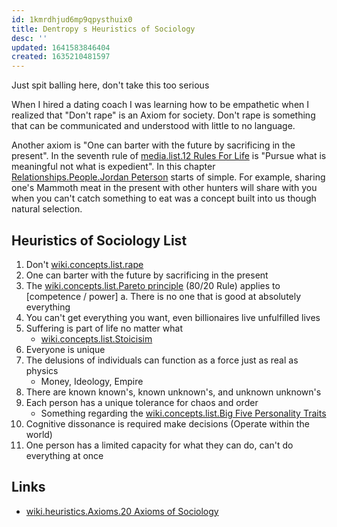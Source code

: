 ```yaml
---
id: 1kmrdhjud6mp9qpysthuix0
title: Dentropy s Heuristics of Sociology
desc: ''
updated: 1641583846404
created: 1635210481597
---
```


Just spit balling here, don't take this too serious

When I hired a dating coach I was learning how to be empathetic when I realized that "Don't rape" is an Axiom for society. Don't rape is something that can be communicated and understood with little to no language.

Another axiom is "One can barter with the future by sacrificing in the present". In the seventh rule of [media.list.12 Rules For Life](Rules/12%20Rules%20For%20Life.md) is "Pursue what is meaningful not what is expedient". In this chapter [Relationships.People.Jordan Peterson](Relationships.People.Jordan%20Peterson) starts of simple. For example, sharing one's Mammoth meat in the present with other hunters will share with you when you can't catch something to eat was a concept built into us though natural selection.
  
## Heuristics of Sociology List

1. Don't [wiki.concepts.list.rape](../Wiki/Concepts/List/rape.md)
1. One can barter with the future by sacrificing in the present
1. The [wiki.concepts.list.Pareto principle](../Wiki/Concepts/List/Pareto%20principle.md) (80/20 Rule) applies to [competence / power]
   a. There is no one that is good at absolutely everything
1. You can't get everything you want, even billionaires live unfulfilled lives
1. Suffering is part of life no matter what
   * [wiki.concepts.list.Stoicisim](../Wiki/Concepts/List/Stoicisim.md)
1. Everyone is unique
1. The delusions of individuals can function as a force just as real as physics
   * Money, Ideology, Empire
1. There are known known's, known unknown's, and unknown unknown's
1. Each person has a unique tolerance for chaos and order
   * Something regarding the [wiki.concepts.list.Big Five Personality Traits](../Wiki/Concepts/List/Big%20Five%20Personality%20Traits.md)
1. Cognitive dissonance is required make decisions (Operate within the world)
1. One person has a limited capacity for what they can do, can't do everything at once

## Links

* [wiki.heuristics.Axioms.20 Axioms of Sociology](Axioms/20%20Axioms%20of%20Sociology.md)
